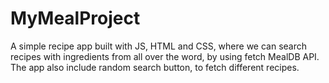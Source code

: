 # MyMealProject
A simple recipe app built with JS, HTML and CSS, where we can search recipes with ingredients from all over the word, by using fetch MealDB API. The app also include 
random search button, to fetch different recipes. 
